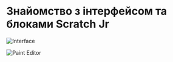 # Знайомство з інтерфейсом та блоками Scratch Jr


![Interface](https://github.com/tatozavr/scratch_jr/blob/master/images/interface_scratch_rr.PNG)

![Paint Editor](https://github.com/tatozavr/scratch_jr/blob/master/images/interface_paint_scratch_rr.PNG)
